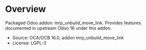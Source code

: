 # Overview

Packaged Odoo addon: mrp_unbuild_move_link. Provides features documented in upstream Odoo 16 under this addon.

- Source: OCA/OCB 16.0, addon mrp_unbuild_move_link
- License: LGPL-3
